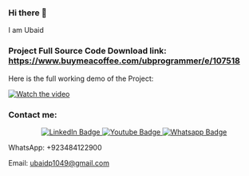 ### Hi there 👋

I am Ubaid

### Project Full Source Code Download link: https://www.buymeacoffee.com/ubprogrammer/e/107518

Here is the full working demo of the Project:

[![Watch the video](https://img.youtube.com/vi/bICmwxJVSlU/0.jpg)](https://www.youtube.com/watch?v=bICmwxJVSlU&list=PLjowWp9YgJdqtHH5z7nFLPRHVduZD6Z3f&index=2)

### Contact me:

<div id="header" align="center">
  <div id="badges">
    <a href="https://www.linkedin.com/in/ubaidahmadceh/">
      <img src="https://img.shields.io/badge/LinkedIn-blue?style=for-the-badge&logo=linkedin&logoColor=white" alt="LinkedIn Badge"/>
    </a>
    <a href="https://www.youtube.com/channel/UCtIKyejnNPYaEXB5sgYADlg">
      <img src="https://img.shields.io/badge/YouTube-red?style=for-the-badge&logo=youtube&logoColor=white" alt="Youtube Badge"/>
    </a>
    <a href="https://wa.me/923484122900">
      <img src="https://img.shields.io/badge/Whatsapp-darkgreen?style=for-the-badge&logo=whatsapp&logoColor=white" alt="Whatsapp Badge"/>
    </a>
  </div>
</div>

WhatsApp: +923484122900

Email: ubaidp1049@gmail.com

